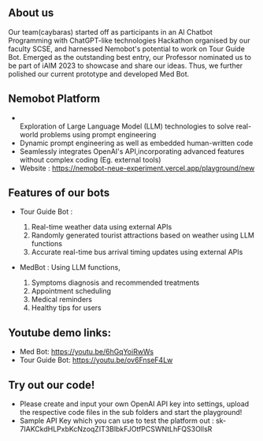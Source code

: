 ## About us
Our team(caybaras) started off as participants in an Al Chatbot Programming with ChatGPT-like technologies Hackathon organised by our faculty SCSE, and harnessed Nemobot's potential to work on Tour Guide Bot. Emerged as the outstanding best entry, our Professor nominated us to be part of iAIM 2023 to showcase and share our ideas. Thus, we further polished our current prototype and developed Med Bot. 


## Nemobot Platform
- <br> Exploration of Large Language Model (LLM) technologies to solve real-world problems using prompt engineering
- Dynamic prompt engineering as well as embedded human-written code
- Seamlessly integrates OpenAI's API,incorporating advanced features without complex coding (Eg. external tools) 
- Website : https://nemobot-neue-experiment.vercel.app/playground/new

## Features of our bots 
- Tour Guide Bot :
   1. Real-time weather data using external APIs
   2. Randomly generated tourist attractions based on weather using LLM functions
   3. Accurate real-time bus arrival timing updates using external APIs
 
- MedBot : Using LLM functions, 
  1. Symptoms diagnosis and recommended treatments
  2. Appointment scheduling
  3. Medical reminders
  4. Healthy tips for users 

## Youtube demo links: 
- Med Bot: https://youtu.be/6hGqYoiRwWs
- Tour Guide Bot: https://youtu.be/ov6FnseF4Lw


## Try out our code! 
- Please create and input your own OpenAI API key into settings, upload the respective code files in the sub folders  and start the playground!
- Sample API Key which you can use to test the platform out :   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
